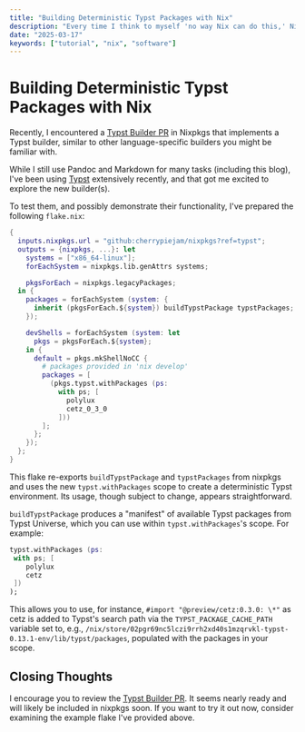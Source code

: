 ```yaml
---
title: "Building Deterministic Typst Packages with Nix"
description: "Every time I think to myself 'no way Nix can do this,' Nix does it anyway."
date: "2025-03-17"
keywords: ["tutorial", "nix", "software"]
---
```


# Building Deterministic Typst Packages with Nix

[Typst Builder PR]: https://github.com/NixOS/nixpkgs/pull/369283

Recently, I encountered a [Typst Builder PR] in Nixpkgs that implements a Typst
builder, similar to other language-specific builders you might be familiar with.

While I still use Pandoc and Markdown for many tasks (including this blog), I've
been using [Typst](https://typst.app) extensively recently, and that got me
excited to explore the new builder(s).

To test them, and possibly demonstrate their functionality, I've prepared the
following `flake.nix`:

```nix
{
  inputs.nixpkgs.url = "github:cherrypiejam/nixpkgs?ref=typst";
  outputs = {nixpkgs, ...}: let
    systems = ["x86_64-linux"];
    forEachSystem = nixpkgs.lib.genAttrs systems;

    pkgsForEach = nixpkgs.legacyPackages;
  in {
    packages = forEachSystem (system: {
      inherit (pkgsForEach.${system}) buildTypstPackage typstPackages;
    });

    devShells = forEachSystem (system: let
      pkgs = pkgsForEach.${system};
    in {
      default = pkgs.mkShellNoCC {
        # packages provided in 'nix develop'
        packages = [
          (pkgs.typst.withPackages (ps:
            with ps; [
              polylux
              cetz_0_3_0
            ]))
        ];
      };
    });
  };
}
```

This flake re-exports `buildTypstPackage` and `typstPackages` from nixpkgs and
uses the new `typst.withPackages` scope to create a deterministic Typst
environment. Its usage, though subject to change, appears straightforward.

`buildTypstPackage` produces a "manifest" of available Typst packages from Typst
Universe, which you can use within `typst.withPackages`'s scope. For example:

```nix
typst.withPackages (ps:
 with ps; [
    polylux
    cetz
 ])
);
```

This allows you to use, for instance, `#import "@preview/cetz:0.3.0: \*"` as
cetz is added to Typst's search path via the `TYPST_PACKAGE_CACHE_PATH` variable
set to, e.g.,
`/nix/store/02pgr69nc5lczi9rrh2xd40s1mzqrvkl-typst-0.13.1-env/lib/typst/packages`,
populated with the packages in your scope.

## Closing Thoughts

I encourage you to review the [Typst Builder PR]. It seems nearly ready and will
likely be included in nixpkgs soon. If you want to try it out now, consider
examining the example flake I've provided above.
